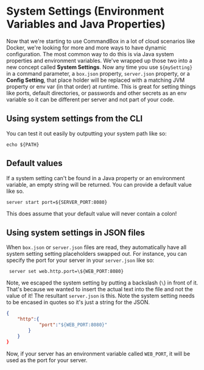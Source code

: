 # System Settings (Environment Variables and Java Properties)

Now that we're starting to use CommandBox in a lot of cloud scenarios like Docker, we're looking for more and more ways to have dynamic configuration.  The most common way to do this is via Java system properties and environment variables.  We've wrapped up those two into a new concept called **System Settings**.  Now any time you use `${mySetting}` in a command parameter, a `box.json` property, `server.json` property, or a **Config Setting**, that place holder will be replaced with a matching JVM property or env var (in that order) at runtime.  This is great for setting things like ports, default directories, or passwords and other secrets as an env variable so it can be different per server and not part of your code.  

## Using system settings from the CLI

You can test it out easily by outputting your system path like so:

```
echo ${PATH}
```

## Default values 

If a system setting can't be found in a Java property or an environment variable, an empty string will be returned.  You can provide a default value like so.

```
server start port=${SERVER_PORT:8080}
````

This does assume that your default value will never contain a colon!

## Using system settings in JSON files

When `box.json` or `server.json` files are read, they automatically have all system setting setting placeholders swapped out.  For instance, you can specify the port for your server in your `server.json` like so:

```
 server set web.http.port=\${WEB_PORT:8080}
```
Note, we escaped the system setting by putting a backslash (`\`) in front of it.  That's because we wanted to insert the actual text into the file and not the value of it!  The resultant `server.json` is this.  Note the system setting needs to be encased in quotes so it's just a string for the JSON.

```json
{
    "http":{
            "port":"${WEB_PORT:8080}"
        }
    }
}
```
Now, if your server has an environment variable called `WEB_PORT`, it will be used as the port for your server.
